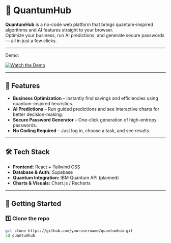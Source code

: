 # 🚀 QuantumHub

**QuantumHub** is a no-code web platform that brings quantum-inspired algorithms and AI features straight to your browser.  
Optimize your business, run AI predictions, and generate secure passwords — all in just a few clicks.

---

Demo:

[![Watch the Demo](https://img.youtube.com/vi/sP_oPROFEDc/0.jpg)](https://www.youtube.com/watch?v=sP_oPROFEDc)


---

## 🌟 Features
- **Business Optimization** – Instantly find savings and efficiencies using quantum-inspired heuristics.
- **AI Predictions** – Run guided predictions and see interactive charts for better decision-making.
- **Secure Password Generator** – One-click generation of high-entropy passwords.
- **No Coding Required** – Just log in, choose a task, and see results.

---

## 🛠 Tech Stack
- **Frontend:** React + Tailwind CSS
- **Database & Auth:** Supabase
- **Quantum Integration:** IBM Quantum API (planned)
- **Charts & Visuals:** Chart.js / Recharts

---

## 🚀 Getting Started

### 1️⃣ Clone the repo
```bash
git clone https://github.com/yourusername/quantumhub.git
cd quantumhub
